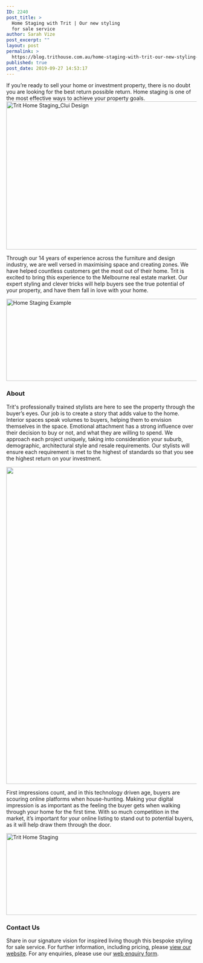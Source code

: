 ```yaml
---
ID: 2240
post_title: >
  Home Staging with Trit | Our new styling
  for sale service
author: Sarah Vize
post_excerpt: ""
layout: post
permalink: >
  https://blog.trithouse.com.au/home-staging-with-trit-our-new-styling-for-sale-service
published: true
post_date: 2019-09-27 14:53:17
---
```

If you’re ready to sell your home or investment property, there is no doubt you are looking for the best return possible return. Home staging is one of the most effective ways to achieve your property goals.<a href="https://www.trithouse.com.au/homestaging"><img class="aligncenter size-large wp-image-2245" src="https://blog.trithouse.com.au/wp-content/uploads/2019/09/Home-Staging-1024x616.jpg" alt="Trit Home Staging_Clui Design" width="650" height="391" data-wp-pid="2245" /></a>

Through our 14 years of experience across the furniture and design industry, we are well versed in maximising space and creating zones. We have helped countless customers get the most out of their home. Trit is excited to bring this experience to the Melbourne real estate market. Our expert styling and clever tricks will help buyers see the true potential of your property, and have them fall in love with your home.

<a href="https://www.trithouse.com.au/homestaging"><img class="aligncenter size-large wp-image-2243" src="https://blog.trithouse.com.au/wp-content/uploads/2019/09/staging-1024x342.jpg" alt="Home Staging Example" width="650" height="217" data-wp-pid="2243" /></a>
<h3>About</h3>
Trit's professionally trained stylists are here to see the property through the buyer’s eyes. Our job is to create a story that adds value to the home. Interior spaces speak volumes to buyers, helping them to envision themselves in the space. Emotional attachment has a strong influence over their decision to buy or not, and what they are willing to spend. We approach each project uniquely, taking into consideration your suburb, demographic, architectural style and resale requirements. Our stylists will ensure each requirement is met to the highest of standards so that you see the highest return on your investment.

<a href="https://www.trithouse.com.au/homestaging"><img class="aligncenter size-large wp-image-2248" src="https://blog.trithouse.com.au/wp-content/uploads/2019/09/Venice-Bok-Ancestors-Faberge-Shaperalito-1-795x1024.jpg" alt="" width="650" height="837" data-wp-pid="2248" /></a>

First impressions count, and in this technology driven age, buyers are scouring online platforms when house-hunting. Making your digital impression is as important as the feeling the buyer gets when walking through your home for the first time. With so much competition in the market, it’s important for your online listing to stand out to potential buyers, as it will help draw them through the door.

<a href="https://www.trithouse.com.au/homestaging"><img class="aligncenter size-large wp-image-2247" src="https://blog.trithouse.com.au/wp-content/uploads/2019/09/Home-Staging2-1024x341.jpg" alt="Trit Home Staging" width="650" height="216" data-wp-pid="2247" /></a>
<h3>Contact Us</h3>
Share in our signature vision for inspired living though this bespoke styling for sale service. For further information, including pricing, please <a href="https://www.trithouse.com.au/homestaging">view our website</a>. For any enquiries, please use our <span style="text-decoration: underline;"><a href="https://trithouse.wufoo.com/forms/mqmhv6519ma650/" target="_blank" rel="noopener">web enquiry form</a></span>.